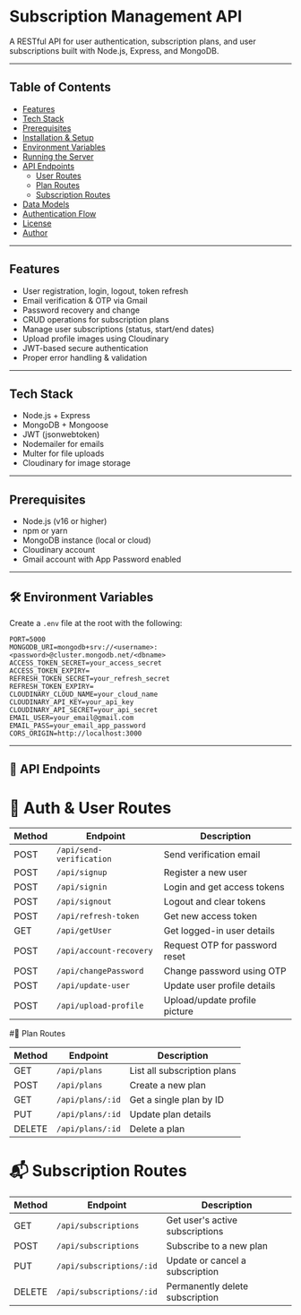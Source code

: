 # Subscription Management API

A RESTful API for user authentication, subscription plans, and user subscriptions built with Node.js, Express, and MongoDB.

---

## Table of Contents

- [Features](#features)  
- [Tech Stack](#tech-stack)  
- [Prerequisites](#prerequisites)  
- [Installation & Setup](#installation--setup)  
- [Environment Variables](#environment-variables)  
- [Running the Server](#running-the-server)  
- [API Endpoints](#api-endpoints)  
  - [User Routes](#user-routes)  
  - [Plan Routes](#plan-routes)  
  - [Subscription Routes](#subscription-routes)  
- [Data Models](#data-models)  
- [Authentication Flow](#authentication-flow)  
- [License](#license)  
- [Author](#author)  

---

## Features

- User registration, login, logout, token refresh  
- Email verification & OTP via Gmail  
- Password recovery and change  
- CRUD operations for subscription plans  
- Manage user subscriptions (status, start/end dates)  
- Upload profile images using Cloudinary  
- JWT-based secure authentication  
- Proper error handling & validation  

---

## Tech Stack

- Node.js + Express  
- MongoDB + Mongoose  
- JWT (jsonwebtoken)  
- Nodemailer for emails  
- Multer for file uploads  
- Cloudinary for image storage  

---

## Prerequisites

- Node.js (v16 or higher)  
- npm or yarn  
- MongoDB instance (local or cloud)  
- Cloudinary account  
- Gmail account with App Password enabled  

---

## 🛠️ Environment Variables

Create a `.env` file at the root with the following:

```env
PORT=5000
MONGODB_URI=mongodb+srv://<username>:<password>@cluster.mongodb.net/<dbname>
ACCESS_TOKEN_SECRET=your_access_secret
ACCESS_TOKEN_EXPIRY=
REFRESH_TOKEN_SECRET=your_refresh_secret
REFRESH_TOKEN_EXPIRY=
CLOUDINARY_CLOUD_NAME=your_cloud_name
CLOUDINARY_API_KEY=your_api_key
CLOUDINARY_API_SECRET=your_api_secret
EMAIL_USER=your_email@gmail.com
EMAIL_PASS=your_email_app_password
CORS_ORIGIN=http://localhost:3000
```

---

## 📮 API Endpoints

# 🔐 Auth & User Routes

| Method | Endpoint                 | Description                    |
| ------ | ------------------------ | ------------------------------ |
| POST   | `/api/send-verification` | Send verification email        |
| POST   | `/api/signup`            | Register a new user            |
| POST   | `/api/signin`            | Login and get access tokens    |
| POST   | `/api/signout`           | Logout and clear tokens        |
| POST   | `/api/refresh-token`     | Get new access token           |
| GET    | `/api/getUser`           | Get logged-in user details     |
| POST   | `/api/account-recovery`  | Request OTP for password reset |
| POST   | `/api/changePassword`    | Change password using OTP      |
| POST   | `/api/update-user`       | Update user profile details    |
| POST   | `/api/upload-profile`    | Upload/update profile picture  |

#🧾 Plan Routes

| Method | Endpoint         | Description                 |
| ------ | ---------------- | --------------------------- |
| GET    | `/api/plans`     | List all subscription plans |
| POST   | `/api/plans`     | Create a new plan           |
| GET    | `/api/plans/:id` | Get a single plan by ID     |
| PUT    | `/api/plans/:id` | Update plan details         |
| DELETE | `/api/plans/:id` | Delete a plan               |

# 📬 Subscription Routes

| Method | Endpoint                 | Description                     |
| ------ | ------------------------ | ------------------------------- |
| GET    | `/api/subscriptions`     | Get user's active subscriptions |
| POST   | `/api/subscriptions`     | Subscribe to a new plan         |
| PUT    | `/api/subscriptions/:id` | Update or cancel a subscription |
| DELETE | `/api/subscriptions/:id` | Permanently delete subscription |


